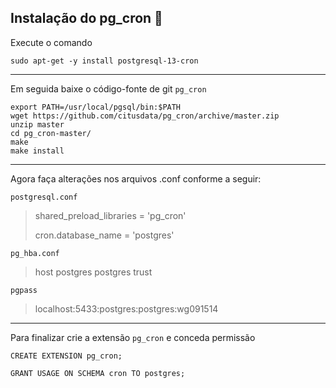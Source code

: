 ## Instalação do pg_cron 🔨

Execute o comando

```
sudo apt-get -y install postgresql-13-cron
```
*** 
Em seguida baixe o código-fonte de git `pg_cron`

```
export PATH=/usr/local/pgsql/bin:$PATH
wget https://github.com/citusdata/pg_cron/archive/master.zip
unzip master
cd pg_cron-master/
make
make install
```
***

Agora faça alterações nos arquivos .conf conforme a seguir:

`postgresql.conf`

> shared_preload_libraries = 'pg_cron' 
> 
> cron.database_name = 'postgres'

`pg_hba.conf`

> host  postgres  postgres   trust

`pgpass`

> localhost:5433:postgres:postgres:wg091514

***

Para finalizar crie a extensão `pg_cron` e conceda permissão 

```
CREATE EXTENSION pg_cron;
```
```
GRANT USAGE ON SCHEMA cron TO postgres;
```
